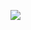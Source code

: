 ![](https://media.discordapp.net/attachments/1020577802757619743/1226869716350537840/Untitled492_20240408202207.png?ex=66265676&is=6613e176&hm=464b1ae477c8ad84f231b633ad132c259f75c35996707ce0a5b580b3f8a668c4&=&format=webp&quality=lossless&width=550&height=315)

<!--
**lovesickfool/lovesickfool** is a ✨ _special_ ✨ repository because its `README.md` (this file) appears on your GitHub profile.

Here are some ideas to get you started:

- 🔭 I’m currently working on ...
- 🌱 I’m currently learning ...
- 👯 I’m looking to collaborate on ...
- 🤔 I’m looking for help with ...
- 💬 Ask me about ...
- 📫 How to reach me: ...
- 😄 Pronouns: ...
- ⚡ Fun fact: ...
-->
